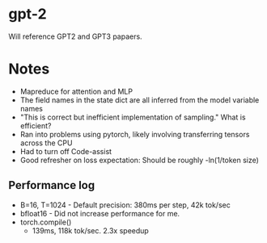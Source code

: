 # gpt-2

Will reference GPT2 and GPT3 papaers.

# Notes

- Mapreduce for attention and MLP
- The field names in the state dict are all inferred from the model variable names
- "This is correct but inefficient implementation of sampling." What is efficient?
- Ran into problems using pytorch, likely involving transferring tensors across the CPU
- Had to turn off Code-assist
- Good refresher on loss expectation: Should be roughly -ln(1/token size)

## Performance log

- B=16, T=1024 - Default precision:
   380ms per step, 42k tok/sec
- bfloat16 - Did not increase performance for me.
- torch.compile()
  - 139ms, 118k tok/sec. 2.3x speedup
